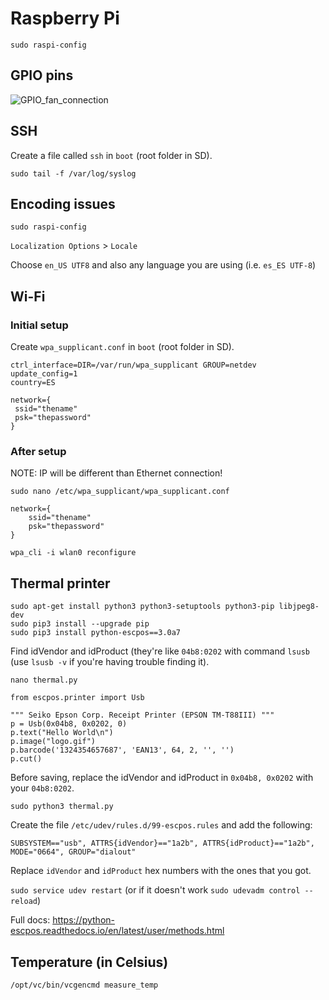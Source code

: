 # Raspberry Pi

`sudo raspi-config`

## GPIO pins

![GPIO_fan_connection](https://user-images.githubusercontent.com/141241/136574270-7e676a79-7466-499d-b393-4f756fc78156.jpeg)

## SSH

Create a file called `ssh` in `boot` (root folder in SD).


`sudo tail -f /var/log/syslog`

## Encoding issues

`sudo raspi-config`

`Localization Options` > `Locale`

Choose `en_US UTF8` and also any language you are using (i.e. `es_ES UTF-8`)


## Wi-Fi

### Initial setup

Create `wpa_supplicant.conf` in `boot` (root folder in SD).

```
ctrl_interface=DIR=/var/run/wpa_supplicant GROUP=netdev
update_config=1
country=ES

network={
 ssid="thename"
 psk="thepassword"
}
```


### After setup

NOTE: IP will be different than Ethernet connection!

`sudo nano /etc/wpa_supplicant/wpa_supplicant.conf`

```
network={
    ssid="thename"
    psk="thepassword"
}
```

`wpa_cli -i wlan0 reconfigure`


## Thermal printer

```
sudo apt-get install python3 python3-setuptools python3-pip libjpeg8-dev
sudo pip3 install --upgrade pip
sudo pip3 install python-escpos==3.0a7
```

Find idVendor and idProduct (they're like `04b8:0202` with command `lsusb` (use `lsusb -v` if you're having trouble finding it).

`nano thermal.py`

```
from escpos.printer import Usb

""" Seiko Epson Corp. Receipt Printer (EPSON TM-T88III) """
p = Usb(0x04b8, 0x0202, 0)
p.text("Hello World\n")
p.image("logo.gif")
p.barcode('1324354657687', 'EAN13', 64, 2, '', '')
p.cut()
```

Before saving, replace the idVendor and idProduct in `0x04b8, 0x0202` with your `04b8:0202`.

`sudo python3 thermal.py`


Create the file `/etc/udev/rules.d/99-escpos.rules` and add the following: 

`SUBSYSTEM=="usb", ATTRS{idVendor}=="1a2b", ATTRS{idProduct}=="1a2b", MODE="0664", GROUP="dialout"`

Replace `idVendor` and `idProduct` hex numbers with the ones that you got.

`sudo service udev restart` (or if it doesn't work `sudo udevadm control --reload`)

Full docs: https://python-escpos.readthedocs.io/en/latest/user/methods.html


## Temperature (in Celsius)

`/opt/vc/bin/vcgencmd measure_temp`
